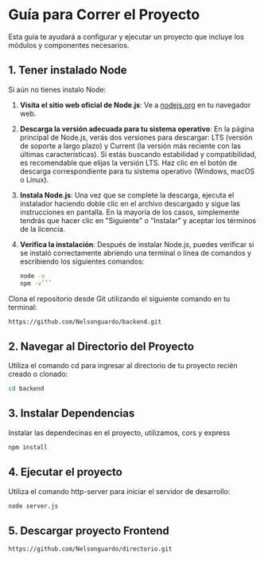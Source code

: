 # Guía para Correr el Proyecto

Esta guía te ayudará a configurar y ejecutar un proyecto que incluye los módulos y componentes necesarios.

## 1. Tener instalado Node 

Si aún no tienes instalo Node:

1. **Visita el sitio web oficial de Node.js**: Ve a [nodejs.org](https://nodejs.org) en tu navegador web.

2. **Descarga la versión adecuada para tu sistema operativo**: En la página principal de Node.js, verás dos versiones para descargar: LTS (versión de soporte a largo plazo) y Current (la versión más reciente con las últimas características). Si estás buscando estabilidad y compatibilidad, es recomendable que elijas la versión LTS. Haz clic en el botón de descarga correspondiente para tu sistema operativo (Windows, macOS o Linux).

3. **Instala Node.js**: Una vez que se complete la descarga, ejecuta el instalador haciendo doble clic en el archivo descargado y sigue las instrucciones en pantalla. En la mayoría de los casos, simplemente tendrás que hacer clic en "Siguiente" o "Instalar" y aceptar los términos de la licencia.

4. **Verifica la instalación**: Después de instalar Node.js, puedes verificar si se instaló correctamente abriendo una terminal o línea de comandos y escribiendo los siguientes comandos:
   
   ```bash
   node -v
   npm -v```

  Clona el repositorio desde Git utilizando el siguiente comando en tu terminal:

   ```bash
   https://github.com/Nelsonguardo/backend.git
 ```
## 2. Navegar al Directorio del Proyecto

Utiliza el comando cd para ingresar al directorio de tu proyecto recién creado o clonado:

```bash
cd backend
```

## 3. Instalar Dependencias

Instalar las dependecinas en el proyecto, utilizamos, cors y express

```bash
npm install 

```


## 4. Ejecutar el proyecto

Utiliza el comando http-server para iniciar el servidor de desarrollo:

```bash
node server.js 
```

## 5. Descargar proyecto Frontend 

```bash
https://github.com/Nelsonguardo/directorio.git
```
